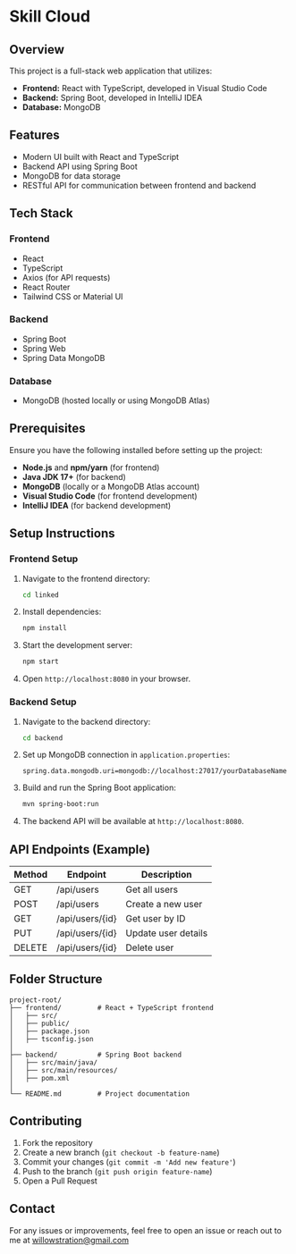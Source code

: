 # Skill Cloud

## Overview
This project is a full-stack web application that utilizes:
- **Frontend:** React with TypeScript, developed in Visual Studio Code
- **Backend:** Spring Boot, developed in IntelliJ IDEA
- **Database:** MongoDB

## Features
- Modern UI built with React and TypeScript
- Backend API using Spring Boot
- MongoDB for data storage
- RESTful API for communication between frontend and backend

## Tech Stack
### Frontend
- React
- TypeScript
- Axios (for API requests)
- React Router 
- Tailwind CSS or Material UI 

### Backend
- Spring Boot
- Spring Web
- Spring Data MongoDB

### Database
- MongoDB (hosted locally or using MongoDB Atlas)

## Prerequisites
Ensure you have the following installed before setting up the project:
- **Node.js** and **npm/yarn** (for frontend)
- **Java JDK 17+** (for backend)
- **MongoDB** (locally or a MongoDB Atlas account)
- **Visual Studio Code** (for frontend development)
- **IntelliJ IDEA** (for backend development)

## Setup Instructions
### Frontend Setup
1. Navigate to the frontend directory:
   ```sh
   cd linked
   ```
2. Install dependencies:
   ```sh
   npm install
   ```
3. Start the development server:
   ```sh
   npm start
   ```
4. Open `http://localhost:8080` in your browser.

### Backend Setup
1. Navigate to the backend directory:
   ```sh
   cd backend
   ```
2. Set up MongoDB connection in `application.properties`:
   ```properties
   spring.data.mongodb.uri=mongodb://localhost:27017/yourDatabaseName
   ```
3. Build and run the Spring Boot application:
   ```sh
   mvn spring-boot:run
   ```
4. The backend API will be available at `http://localhost:8080`.

## API Endpoints (Example)
| Method | Endpoint          | Description          |
|--------|------------------|----------------------|
| GET    | /api/users       | Get all users       |
| POST   | /api/users       | Create a new user   |
| GET    | /api/users/{id}  | Get user by ID      |
| PUT    | /api/users/{id}  | Update user details |
| DELETE | /api/users/{id}  | Delete user         |

## Folder Structure
```
project-root/
├── frontend/         # React + TypeScript frontend
│   ├── src/
│   ├── public/
│   ├── package.json
│   ├── tsconfig.json
│
├── backend/          # Spring Boot backend
│   ├── src/main/java/
│   ├── src/main/resources/
│   ├── pom.xml
│
└── README.md         # Project documentation
```

## Contributing
1. Fork the repository
2. Create a new branch (`git checkout -b feature-name`)
3. Commit your changes (`git commit -m 'Add new feature'`)
4. Push to the branch (`git push origin feature-name`)
5. Open a Pull Request

## Contact
For any issues or improvements, feel free to open an issue or reach out to me at willowstration@gmail.com

